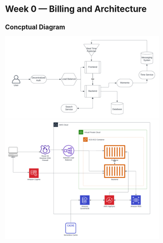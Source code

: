 # Week 0 — Billing and Architecture
## Concptual Diagram
![Conceptual Diagram](../assests/Cruddur%20-%20Conceptual%20Diagram.png)
![Logical Diagram](../assests/Cruddur%20-%20Logical%20Diagram.png)